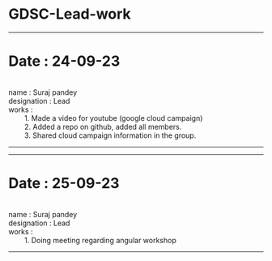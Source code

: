  # GDSC-Lead-work

---
<h1>Date : 24-09-23 </h1> <br /> 
name : Suraj pandey  <br />
designation : Lead   <br />
works : <br />
 &nbsp; &nbsp; &nbsp; &nbsp;    1. Made a video for youtube (google cloud campaign) <br />
  &nbsp; &nbsp; &nbsp; &nbsp;   2. Added a  repo on github, added all members.<br />
  &nbsp; &nbsp; &nbsp; &nbsp;   3. Shared cloud campaign information in the group.<br />

-----


---
<h1>Date : 25-09-23 </h1> <br /> 
name : Suraj pandey  <br />
designation : Lead   <br />
works : <br />
 &nbsp; &nbsp; &nbsp; &nbsp;    1.  Doing meeting regarding angular workshop <br />
 

-----
